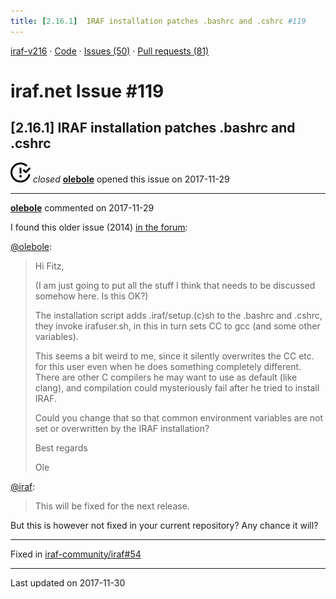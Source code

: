 ```yaml
---
title: [2.16.1]  IRAF installation patches .bashrc and .cshrc #119
---
```


[iraf-v216](/iraf-v216) · [Code](https://github.com/iraf-community/iraf/tree/iraf-v216) · [Issues (50)](/iraf-v216/issues) · [Pull requests (81)](/iraf-v216/issues/pulls)

# iraf.net Issue #119
## [2.16.1]  IRAF installation patches .bashrc and .cshrc
![closed](issue-closed.svg) *closed* **[olebole](https://github.com/olebole)** opened this issue on 2017-11-29

- - - -

**[olebole](https://github.com/olebole)** commented on 2017-11-29

I found this older issue (2014) [in the forum](https://iraf.net/forum/viewtopic.php?showtopic=1468325):
  
[@olebole](https://github.com/olebole):  
> Hi Fitz,  
>  
> (I am just going to put all the stuff I think that needs to be discussed somehow here. Is this OK?)  
>   
> The installation script adds .iraf/setup.(c)sh to the .bashrc and .cshrc, they invoke irafuser.sh, in this in turn sets CC to gcc (and some other variables).  
>  
> This seems a bit weird to me, since it silently overwrites the CC etc. for this user even when he does something completely different. There are other C compilers he may want to use as default (like clang), and compilation could mysteriously fail after he tried to install IRAF.  
>  
> Could you change that so that common environment variables are not set or overwritten by the IRAF installation?  
>  
> Best regards  
>  
> Ole  
  
[@iraf](https://github.com/iraf):  
> This will be fixed for the next release.  
  
But this is however not fixed in your current repository? Any chance it will?

- - - -

Fixed in [iraf-community/iraf#54](https://github.com/iraf-community/iraf/pull/54)

- - - -

Last updated on 2017-11-30
